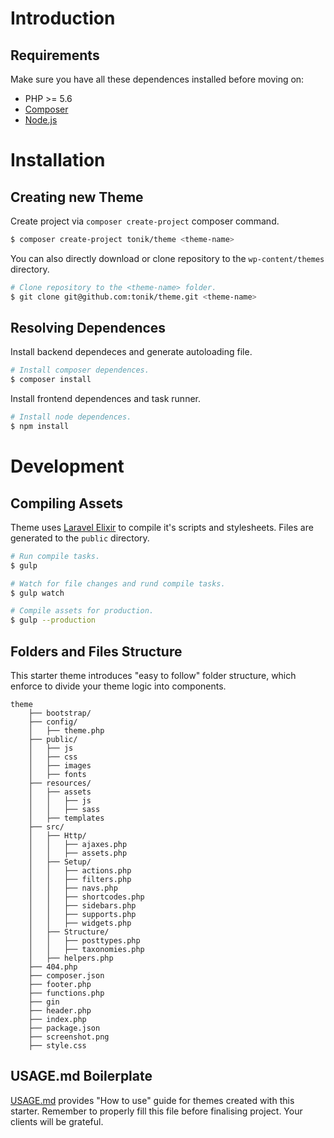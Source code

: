 # Introduction

## Requirements

Make sure you have all these dependences installed before moving on:

- PHP >= 5.6
- [Composer](https://getcomposer.org)
- [Node.js](https://nodejs.org)

# Installation

## Creating new Theme

Create project via `composer create-project` composer command.

```bash
$ composer create-project tonik/theme <theme-name>
```

You can also directly download or clone repository to the `wp-content/themes` directory.

```bash
# Clone repository to the <theme-name> folder.
$ git clone git@github.com:tonik/theme.git <theme-name>
```

## Resolving Dependences

Install backend dependeces and generate autoloading file.

```bash
# Install composer dependences.
$ composer install
```

Install frontend dependences and task runner.

```bash
# Install node dependences.
$ npm install
```

# Development

## Compiling Assets

Theme uses [Laravel Elixir](https://laravel.com/docs/5.3/elixir) to compile it's scripts and stylesheets. Files are generated to the `public` directory.

```bash
# Run compile tasks.
$ gulp

# Watch for file changes and rund compile tasks.
$ gulp watch

# Compile assets for production.
$ gulp --production
```

## Folders and Files Structure

This starter theme introduces "easy to follow" folder structure, which enforce to divide your theme logic into components.

```
theme
    ├── bootstrap/
    ├── config/
    │   ├── theme.php
    ├── public/
    │   ├── js
    │   ├── css
    │   ├── images
    │   ├── fonts
    ├── resources/
    │   ├── assets
    │   │   ├── js
    │   │   ├── sass
    │   ├── templates
    ├── src/
    │   ├── Http/
    │   │   ├── ajaxes.php
    │   │   ├── assets.php
    │   ├── Setup/
    │   │   ├── actions.php
    │   │   ├── filters.php
    │   │   ├── navs.php
    │   │   ├── shortcodes.php
    │   │   ├── sidebars.php
    │   │   ├── supports.php
    │   │   ├── widgets.php
    │   ├── Structure/
    │   │   ├── posttypes.php
    │   │   ├── taxonomies.php
    │   ├── helpers.php
    ├── 404.php
    ├── composer.json
    ├── footer.php
    ├── functions.php
    ├── gin
    ├── header.php
    ├── index.php
    ├── package.json
    ├── screenshot.png
    ├── style.css
```

## USAGE.md Boilerplate

[USAGE.md](https://github.com/tonik/theme/blob/master/USAGE.md) provides "How to use" guide for themes created with this starter. Remember to properly fill this file before finalising project. Your clients will be grateful.